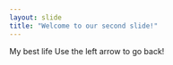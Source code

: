 ```yaml
---
layout: slide
title: "Welcome to our second slide!"
---
```

My best life
Use the left arrow to go back!
